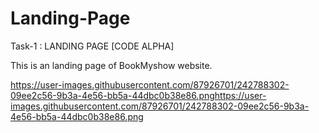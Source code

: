 # Landing-Page
Task-1 : LANDING PAGE [CODE ALPHA]

This is an landing page of BookMyshow website.

https://user-images.githubusercontent.com/87926701/242788302-09ee2c56-9b3a-4e56-bb5a-44dbc0b38e86.pnghttps://user-images.githubusercontent.com/87926701/242788302-09ee2c56-9b3a-4e56-bb5a-44dbc0b38e86.png
